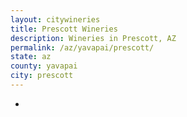 ```yaml
---
layout: citywineries
title: Prescott Wineries
description: Wineries in Prescott, AZ
permalink: /az/yavapai/prescott/
state: az
county: yavapai
city: prescott
---
```

-
